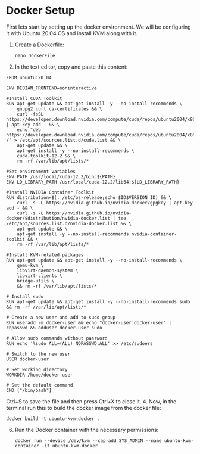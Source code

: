 # Docker Setup
First lets start by setting up the docker environment. We will be configuring it with Ubuntu 20.04 OS and install KVM along with it.

1. Create a Dockerfile:
   ```
   nano DockerFile
   ```
2. In the text editor, copy and paste this content:

```
FROM ubuntu:20.04

ENV DEBIAN_FRONTEND=noninteractive

#Install CUDA Toolkit
RUN apt-get update && apt-get install -y --no-install-recommends \
    gnupg2 curl ca-certificates && \
    curl -fsSL https://developer.download.nvidia.com/compute/cuda/repos/ubuntu2004/x86_64/3bf863cc.pub | apt-key add - && \
    echo "deb https://developer.download.nvidia.com/compute/cuda/repos/ubuntu2004/x86_64 /" > /etc/apt/sources.list.d/cuda.list && \
    apt-get update && \
    apt-get install -y --no-install-recommends \
    cuda-toolkit-12-2 && \
    rm -rf /var/lib/apt/lists/*

#Set environment variables
ENV PATH /usr/local/cuda-12.2/bin:${PATH}
ENV LD_LIBRARY_PATH /usr/local/cuda-12.2/lib64:${LD_LIBRARY_PATH}

#Install NVIDIA Container Toolkit
RUN distribution=$(. /etc/os-release;echo $ID$VERSION_ID) && \
    curl -s -L https://nvidia.github.io/nvidia-docker/gpgkey | apt-key add - && \
    curl -s -L https://nvidia.github.io/nvidia-docker/$distribution/nvidia-docker.list | tee /etc/apt/sources.list.d/nvidia-docker.list && \
    apt-get update && \
    apt-get install -y --no-install-recommends nvidia-container-toolkit && \
    rm -rf /var/lib/apt/lists/*

#Install KVM-related packages
RUN apt-get update && apt-get install -y --no-install-recommends \
    qemu-kvm \
    libvirt-daemon-system \
    libvirt-clients \
    bridge-utils \
    && rm -rf /var/lib/apt/lists/*

# Install sudo
RUN apt-get update && apt-get install -y --no-install-recommends sudo && rm -rf /var/lib/apt/lists/*

# Create a new user and add to sudo group
RUN useradd -m docker-user && echo "docker-user:docker-user" | chpasswd && adduser docker-user sudo

# Allow sudo commands without password
RUN echo '%sudo ALL=(ALL) NOPASSWD:ALL' >> /etc/sudoers

# Switch to the new user
USER docker-user

# Set working directory
WORKDIR /home/docker-user

# Set the default command
CMD ["/bin/bash"]
```
   Ctrl+S to save the file and then press Ctrl+X to close it.
4. Now, in the terminal run this to build the docker image from the docker file:
   ```
   docker build -t ubuntu-kvm-docker .
   ```

6. Run the Docker container with the necessary permissions:
   ```
   docker run --device /dev/kvm --cap-add SYS_ADMIN --name ubuntu-kvm-container -it ubuntu-kvm-docker
   ```
